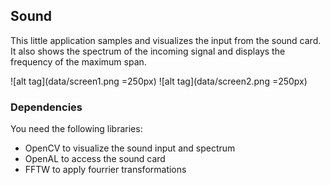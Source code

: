 ## Sound

This little application samples and visualizes the input from the sound card.
It also shows the spectrum of the incoming signal and displays the frequency of the maximum span.

![alt tag](data/screen1.png =250px)
![alt tag](data/screen2.png =250px)

### Dependencies
You need the following libraries:
- OpenCV to visualize the sound input and spectrum
- OpenAL to access the sound card
- FFTW to apply fourrier transformations
